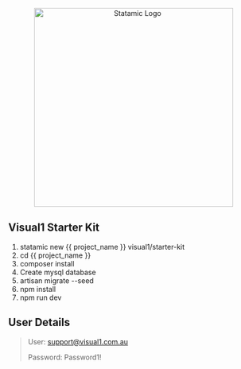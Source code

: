 <p align="center"><img src="https://statamic.com/assets/branding/Statamic-Logo+Wordmark-Rad.svg" width="400" alt="Statamic Logo" /></p>

## Visual1 Starter Kit

1. statamic new {{ project_name }} visual1/starter-kit
2. cd {{ project_name }}
3. composer install
4. Create mysql database
5. artisan migrate --seed
6. npm install
7. npm run dev

## User Details

> User: support@visual1.com.au
>
> Password: Password1!
